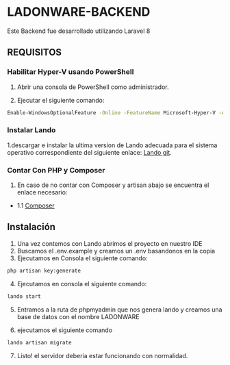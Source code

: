# LADONWARE-BACKEND

Este Backend fue desarrollado utilizando Laravel 8

## REQUISITOS
### Habilitar Hyper-V usando PowerShell

1. Abrir una consola de PowerShell como administrador.

2. Ejecutar el siguiente comando:

```bash
Enable-WindowsOptionalFeature -Online -FeatureName Microsoft-Hyper-V -All
```

### Instalar Lando

1.descargar e instalar la ultima version de Lando adecuada para el sistema operativo correspondiente del siguiente enlace:
[Lando git](https://github.com/lando/lando/releases).

### Contar Con PHP y Composer 

1. En caso de no contar con Composer y artisan abajo se encuentra el enlace necesario:
- 1.1 [Composer](https://getcomposer.org/download/)


## Instalación

1. Una vez contemos con Lando abrimos el proyecto en nuestro IDE
2. Buscamos el .env.example y creamos un .env basandonos en la copia
3. Ejecutamos en Consola el siguiente comando:

```bash
php artisan key:generate
```

4. Ejecutamos en consola el siguiente comando:

```bash
lando start
```

5. Entramos a la ruta de phpmyadmin que nos genera lando y creamos una base de datos con el nombre LADONWARE

6. ejecutamos el siguiente comando

```bash
lando artisan migrate
```

7. Listo! el servidor deberia estar funcionando con normalidad.

